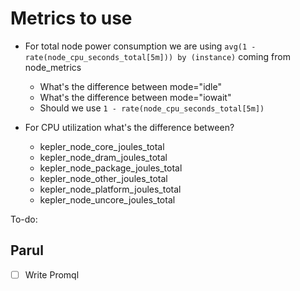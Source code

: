 # Metrics to use

- For total node power consumption we are using  `avg(1 - rate(node_cpu_seconds_total[5m])) by (instance)` coming from node_metrics
    - What's the difference between mode="idle"
    - What's the difference between mode="iowait"
    - Should we use `1 - rate(node_cpu_seconds_total[5m])`

- For CPU utilization what's the difference between?
    - kepler_node_core_joules_total
    - kepler_node_dram_joules_total
    - kepler_node_package_joules_total
    - kepler_node_other_joules_total
    - kepler_node_platform_joules_total
    - kepler_node_uncore_joules_total


To-do:

Parul
-----

- [ ] Write Promql